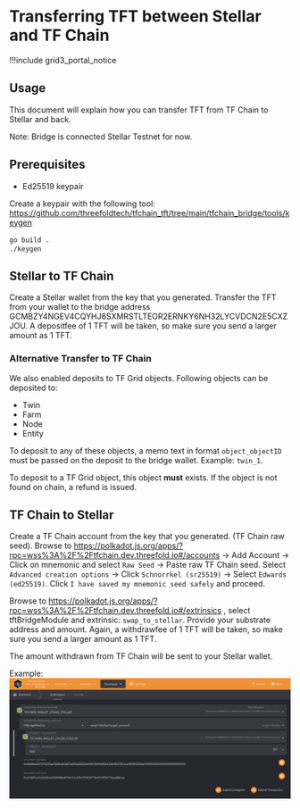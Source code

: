 # Transferring TFT between Stellar and TF Chain

!!!include grid3_portal_notice

## Usage

This document will explain how you can transfer TFT from TF Chain to Stellar and back.

Note: Bridge is connected Stellar Testnet for now.

## Prerequisites

- Ed25519 keypair

Create a keypair with the following tool: https://github.com/threefoldtech/tfchain_tft/tree/main/tfchain_bridge/tools/keygen

```
go build .
./keygen
```

## Stellar to TF Chain

Create a Stellar wallet from the key that you generated.
Transfer the TFT from your wallet to the bridge address GCMBZY4NGEV4CQYHJ6SXMRSTLTEOR2ERNKY6NH32LYCVDCN2E5CXZJOU. A depositfee of 1 TFT will be taken, so make sure you send a larger amount as 1 TFT.

### Alternative Transfer to TF Chain

We also enabled deposits to TF Grid objects. Following objects can be deposited to:

- Twin
- Farm
- Node
- Entity

To deposit to any of these objects, a memo text in format `object_objectID` must be passed on the deposit to the bridge wallet. Example: `twin_1`. 

To deposit to a TF Grid object, this object **must** exists. If the object is not found on chain, a refund is issued.

## TF Chain to Stellar

Create a TF Chain account from the key that you generated. (TF Chain raw seed).
Browse to https://polkadot.js.org/apps/?rpc=wss%3A%2F%2Ftfchain.dev.threefold.io#/accounts -> Add Account -> Click on mnemonic and select `Raw Seed` -> Paste raw TF Chain seed. 
Select `Advanced creation options` -> Click `Schnorrkel (sr25519)` -> Select `Edwards (ed25519)`. Click `I have saved my mnemonic seed safely` and proceed.

Browse to https://polkadot.js.org/apps/?rpc=wss%3A%2F%2Ftfchain.dev.threefold.io#/extrinsics , select tftBridgeModule and extrinsic: `swap_to_stellar`. Provide your substrate address and amount.
Again, a withdrawfee of 1 TFT will be taken, so make sure you send a larger amount as 1 TFT.

The amount withdrawn from TF Chain will be sent to your Stellar wallet.

Example: ![swap_to_stellar](img/swap_to_stellar.png)